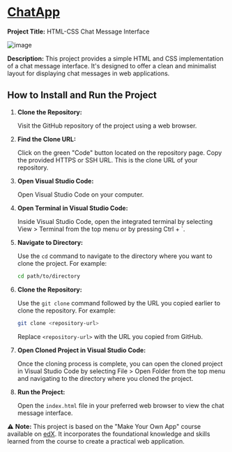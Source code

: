 # [ChatApp](https://yassinbesbes.github.io/ChatApp/)

**Project Title:** HTML-CSS Chat Message Interface

![image](https://github.com/user-attachments/assets/bff92afc-71d3-4b5b-85f7-693245f6bb1c)

**Description:**
This project provides a simple HTML and CSS implementation of a chat message interface. It's designed to offer a clean and minimalist layout for displaying chat messages in web applications.

## How to Install and Run the Project

1. **Clone the Repository:**

    Visit the GitHub repository of the project using a web browser.

2. **Find the Clone URL:**

    Click on the green "Code" button located on the repository page.
    Copy the provided HTTPS or SSH URL. This is the clone URL of your repository.

3. **Open Visual Studio Code:**

    Open Visual Studio Code on your computer.

4. **Open Terminal in Visual Studio Code:**

    Inside Visual Studio Code, open the integrated terminal by selecting View > Terminal from the top menu or by pressing Ctrl + `.

5. **Navigate to Directory:**

    Use the `cd` command to navigate to the directory where you want to clone the project. For example:

    ```bash
    cd path/to/directory
    ```

6. **Clone the Repository:**

    Use the `git clone` command followed by the URL you copied earlier to clone the repository. For example:

    ```bash
    git clone <repository-url>
    ```

    Replace `<repository-url>` with the URL you copied from GitHub.

7. **Open Cloned Project in Visual Studio Code:**

    Once the cloning process is complete, you can open the cloned project in Visual Studio Code by selecting File > Open Folder from the top menu and navigating to the directory where you cloned the project.

8. **Run the Project:**

    Open the `index.html` file in your preferred web browser to view the chat message interface.

⚠️ **Note:** This project is based on the "Make Your Own App" course available on [edX](https://www.edx.org/learn/app-development/technische-universitat-munchen-make-your-own-app). It incorporates the foundational knowledge and skills learned from the course to create a practical web application.
